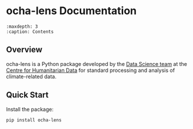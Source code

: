 # ocha-lens Documentation

```{toctree}
:maxdepth: 3
:caption: Contents

```

## Overview

ocha-lens is a Python package developed by the [Data Science team](https://centre.humdata.org/data-science/) at the [Centre for Humanitarian Data](https://centre.humdata.org/) for standard processing and analysis of climate-related data.

## Quick Start

Install the package:
```bash
pip install ocha-lens
```
